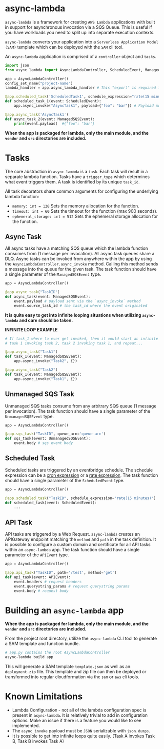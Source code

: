 # async-lambda

`async-lambda` is a framework for creating `AWS Lambda` applications with built
in support for asynchronous invocation via a SQS Queue. This is useful if you
have workloads you need to split up into separate execution contexts.

`async-lambda` converts your application into a `Serverless Application Model (SAM)`
template which can be deployed with the `SAM` cli tool.

An `async-lambda` application is comprised of a `controller` object and `tasks`.

```python
import json
from async_lambda import AsyncLambdaController, ScheduledEvent, ManagedSQSEvent, config_set_name

app = AsyncLambdaController()
config_set_name("project-name")
lambda_handler = app.async_lambda_handler # This "export" is required for lambda.

@app.scheduled_task('ScheduledTask1', schedule_expression="rate(15 minutes)")
def scheduled_task_1(event: ScheduledEvent):
    app.async_invoke("AsyncTask1", payload={"foo": "bar"}) # Payload must be JSON serializable and < 2560Kb

@app.async_task('AsyncTask1')
def async_task_2(event: ManagedSQSEvent):
    print(event.payload)  #{"foo": "bar"}

```

**When the app is packaged for lambda, only the main module, and the `vendor` and `src` directories are included.**

# Tasks

The core abstraction in `async-lambda` is a `task`. Each task will result in a separate lambda function.
Tasks have a `trigger_type` which determines what event triggers them. A task is identified by its unique `task_id`.

All task decorators share common arguments for configuring the underlying lambda function:

- `memory: int = 128` Sets the memory allocation for the function.
- `timeout: int = 60` Sets the timeout for the function (max 900 seconds).
- `ephemeral_storage: int = 512` Sets the ephemeral storage allocation for the function.

## Async Task

All async tasks have a matching SQS queue which the lambda function consumes from (1 message per invocation).
All async task queues share a DLQ. Async tasks can be invoked from anywhere within the app by using the
`AsyncLambdaController.async_invoke` method. Calling this method sends a message into the queue for the given task.
The task function should have a single parameter of the `ManagedSQSEvent` type.

```python
app = AsyncLambdaController()

@app.async_task("TaskID")
def async_task(event: ManagedSQSEvent):
    event.payload # payload sent via the `async_invoke` method
    event.source_task_id # the task_id where the event originated
```

**It is quite easy to get into infinite looping situations when utilizing `async-lambda` and care should be taken.**

**INFINITE LOOP EXAMPLE**

```python
# If task_1 where to ever get invoked, then it would start an infinite loop with
# task 1 invoking task 2, task 2 invoking task 1, and repeat...

@app.async_task("Task1")
def task_1(event: ManagedSQSEvent):
    app.async_invoke("Task2", {})

@app.async_task("Task2")
def task_1(event: ManagedSQSEvent):
    app.async_invoke("Task1", {})
```

## Unmanaged SQS Task

Unmanaged SQS tasks consume from any arbitrary SQS queue (1 message per invocation).
The task function should have a single parameter of the `UnmanagedSQSEvent` type.

```python
app = AsyncLambdaController()

@app.sqs_task("TaskID", queue_arn='queue-arn')
def sqs_task(event: UnmanagedSQSEvent):
    event.body # sqs event body
```

## Scheduled Task

Scheduled tasks are triggered by an eventbridge schedule. The schedule expression can be
a [cron expression](https://docs.aws.amazon.com/eventbridge/latest/userguide/eb-cron-expressions.html)
or a [rate expression](https://docs.aws.amazon.com/eventbridge/latest/userguide/eb-rate-expressions.html).
The task function should have a single parameter of the `ScheduledEvent` type.

```python
app = AsyncLambdaController()

@app.scheduled_task("TaskID", schedule_expression='rate(15 minutes)')
def scheduled_task(event: ScheduledEvent):
    ...
```

## API Task

API tasks are triggered by a Web Request. `async-lambda` creates an APIGateway endpoint matching the
`method` and `path` in the task definition. It is possible to configure a custom domain and certificate
for all API tasks within an `async-lambda` app.
The task function should have a single parameter of the `APIEvent` type.

```python
app = AsyncLambdaController()

@app.api_task("TaskID", path='/test', method='get')
def api_task(event: APIEvent):
    event.headers # request headers
    event.querystring_params # request querystring params
    event.body # request body
```

# Building an `async-lambda` app

**When the app is packaged for lambda, only the main module, and the `vendor` and `src` directories are included.**

From the project root directory, utilize the `async-lambda` CLI tool to generate
a SAM template and function bundle.

```bash
# app.py contains the root AsyncLambdaController
async-lambda build app
```

This will generate a SAM template `template.json` as well as an `deployment.zip` file.
This template and zip file can then be deployed or transformed into regular cloudformation
via the `sam` or `aws` cli tools.

# Known Limitations

- Lambda Configuration - not all of the lambda configuration spec is present in `async-lambda`. It is relatively trivial to add in configuration options. Make an issue if there is a feature you would like to see implemented.
- The `async_invoke` payload must be `JSON` serializable with `json.dumps`.
- It is possible to get into infinite loops quite easily. (Task A invokes Task B, Task B invokes Task A)
